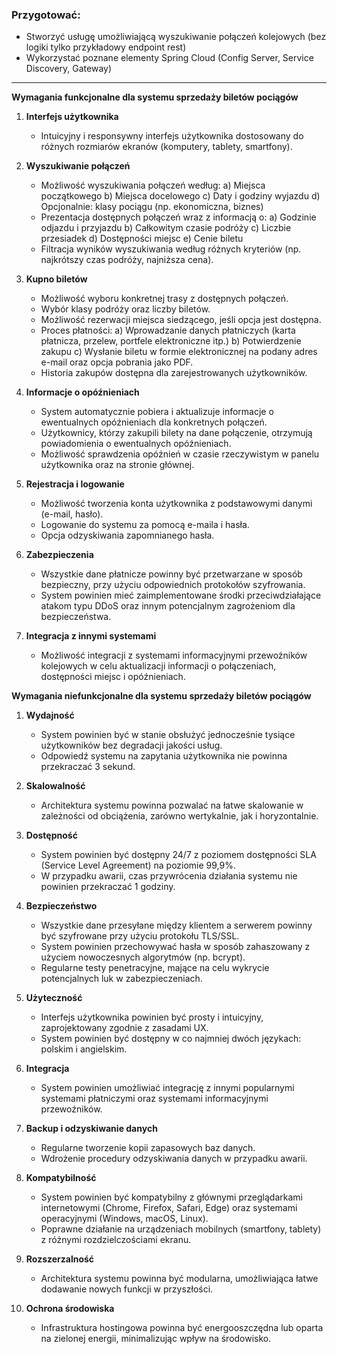 ### Przygotować:
* Stworzyć usługę umożliwiającą wyszukiwanie połączeń kolejowych (bez logiki tylko przykładowy endpoint rest) 
* Wykorzystać poznane elementy Spring Cloud (Config Server, Service Discovery, Gateway)

---

**Wymagania funkcjonalne dla systemu sprzedaży biletów pociągów**

1. **Interfejs użytkownika**
    - Intuicyjny i responsywny interfejs użytkownika dostosowany do różnych rozmiarów ekranów (komputery, tablety, smartfony).

2. **Wyszukiwanie połączeń**
    - Możliwość wyszukiwania połączeń według:
      a) Miejsca początkowego
      b) Miejsca docelowego
      c) Daty i godziny wyjazdu
      d) Opcjonalnie: klasy pociągu (np. ekonomiczna, biznes)
    - Prezentacja dostępnych połączeń wraz z informacją o:
      a) Godzinie odjazdu i przyjazdu
      b) Całkowitym czasie podróży
      c) Liczbie przesiadek
      d) Dostępności miejsc
      e) Cenie biletu
    - Filtracja wyników wyszukiwania według różnych kryteriów (np. najkrótszy czas podróży, najniższa cena).

3. **Kupno biletów**
    - Możliwość wyboru konkretnej trasy z dostępnych połączeń.
    - Wybór klasy podróży oraz liczby biletów.
    - Możliwość rezerwacji miejsca siedzącego, jeśli opcja jest dostępna.
    - Proces płatności:
      a) Wprowadzanie danych płatniczych (karta płatnicza, przelew, portfele elektroniczne itp.)
      b) Potwierdzenie zakupu
      c) Wysłanie biletu w formie elektronicznej na podany adres e-mail oraz opcja pobrania jako PDF.
    - Historia zakupów dostępna dla zarejestrowanych użytkowników.

4. **Informacje o opóźnieniach**
    - System automatycznie pobiera i aktualizuje informacje o ewentualnych opóźnieniach dla konkretnych połączeń.
    - Użytkownicy, którzy zakupili bilety na dane połączenie, otrzymują powiadomienia o ewentualnych opóźnieniach.
    - Możliwość sprawdzenia opóźnień w czasie rzeczywistym w panelu użytkownika oraz na stronie głównej.

5. **Rejestracja i logowanie**
    - Możliwość tworzenia konta użytkownika z podstawowymi danymi (e-mail, hasło).
    - Logowanie do systemu za pomocą e-maila i hasła.
    - Opcja odzyskiwania zapomnianego hasła.

6. **Zabezpieczenia**
    - Wszystkie dane płatnicze powinny być przetwarzane w sposób bezpieczny, przy użyciu odpowiednich protokołów szyfrowania.
    - System powinien mieć zaimplementowane środki przeciwdziałające atakom typu DDoS oraz innym potencjalnym zagrożeniom dla bezpieczeństwa.

7. **Integracja z innymi systemami**
    - Możliwość integracji z systemami informacyjnymi przewoźników kolejowych w celu aktualizacji informacji o połączeniach, dostępności miejsc i opóźnieniach.

**Wymagania niefunkcjonalne dla systemu sprzedaży biletów pociągów**

1. **Wydajność**
    - System powinien być w stanie obsłużyć jednocześnie tysiące użytkowników bez degradacji jakości usług.
    - Odpowiedź systemu na zapytania użytkownika nie powinna przekraczać 3 sekund.

2. **Skalowalność**
    - Architektura systemu powinna pozwalać na łatwe skalowanie w zależności od obciążenia, zarówno wertykalnie, jak i horyzontalnie.

3. **Dostępność**
    - System powinien być dostępny 24/7 z poziomem dostępności SLA (Service Level Agreement) na poziomie 99,9%.
    - W przypadku awarii, czas przywrócenia działania systemu nie powinien przekraczać 1 godziny.

4. **Bezpieczeństwo**
    - Wszystkie dane przesyłane między klientem a serwerem powinny być szyfrowane przy użyciu protokołu TLS/SSL.
    - System powinien przechowywać hasła w sposób zahaszowany z użyciem nowoczesnych algorytmów (np. bcrypt).
    - Regularne testy penetracyjne, mające na celu wykrycie potencjalnych luk w zabezpieczeniach.

5. **Użyteczność**
    - Interfejs użytkownika powinien być prosty i intuicyjny, zaprojektowany zgodnie z zasadami UX.
    - System powinien być dostępny w co najmniej dwóch językach: polskim i angielskim.

6. **Integracja**
    - System powinien umożliwiać integrację z innymi popularnymi systemami płatniczymi oraz systemami informacyjnymi przewoźników.

7. **Backup i odzyskiwanie danych**
    - Regularne tworzenie kopii zapasowych baz danych.
    - Wdrożenie procedury odzyskiwania danych w przypadku awarii.

8. **Kompatybilność**
    - System powinien być kompatybilny z głównymi przeglądarkami internetowymi (Chrome, Firefox, Safari, Edge) oraz systemami operacyjnymi (Windows, macOS, Linux).
    - Poprawne działanie na urządzeniach mobilnych (smartfony, tablety) z różnymi rozdzielczościami ekranu.

9. **Rozszerzalność**
    - Architektura systemu powinna być modularna, umożliwiająca łatwe dodawanie nowych funkcji w przyszłości.

10. **Ochrona środowiska**
    - Infrastruktura hostingowa powinna być energooszczędna lub oparta na zielonej energii, minimalizując wpływ na środowisko.
